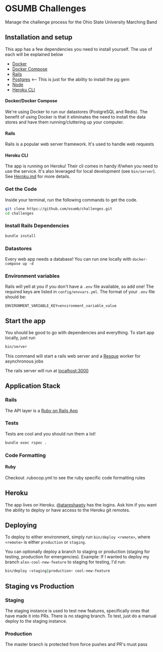 # OSUMB Challenges

Manage the challenge process for the Ohio State University Marching Band

## Installation and setup

This app has a few dependencies you need to install yourself. The use of each will be explained below

- [Docker](https://docs.docker.com/engine/installation/)
- [Docker Compose](https://docs.docker.com/compose/install/)
- [Rails](https://github.com/rails/rails)
- [Postgres](https://www.postgresql.org/docs/current/static/tutorial-install.html) <-- This is just for the ability to install the pg gem
- [Node](https://github.com/nodejs/node)
- [Heroku CLI](https://devcenter.heroku.com/articles/heroku-cli)

#### Docker/Docker Compose

We're using Docker to run our datastores (PostgreSQL and Redis). The benefit of using Docker
is that it eliminates the need to install the data stores and have them running/cluttering up your
computer.

#### Rails

Rails is a popular web server framework. It's used to handle web requests

#### Heroku CLI

The app is running on Heroku! Their cli comes in handy if/when you need to use the service.
It's also leveraged for local development (see `bin/server`).
See [Heroku.md](docs/Heroku.md) for more details.

### Get the Code

Inside your terminal, run the following commands to get the code.

```bash
git clone https://github.com/osumb/challenges.git
cd challenges
```

### Install Rails Dependencies

```bash
bundle install
```

### Datastores

Every web app needs a database! You can run one locally with `docker-compose up -d`

### Environment variables

Rails will yell at you if you don't have a `.env` file available, so add one!
The required keys are listed in `config/envvars.yml`. The format of your `.env` file should be:

```
ENVIRONMENT_VARIABLE_KEY=environment_variable_value
```

## Start the app

You should be good to go with dependencies and everything. To start app locally, just run

```bash
bin/server
```

This command will start a rails web server and a [Resque](https://github.com/resque/resque) worker for asynchronous jobs

The rails server will run at [localhost:3000](http://localhost:3000)

## Application Stack

### Rails

The API layer is a [Ruby on Rails App](http://rubyonrails.org/)

### Tests

Tests are cool and you should run them a lot!

```bash
bundle exec rspec .
```

### Code Formatting

#### Ruby

Checkout .rubocop.yml to see the ruby specific code formatting rules

## Heroku

The app lives on Heroku. [@atareshawty](https://github.com/atareshawty) has the logins. Ask him if you want the ability to deploy or have access to
the Heroku git remotes.

## Deploying

To deploy to either environment, simply run `bin/deploy <remote>`, where `<remote>` is either `production` or `staging`.

You can optionally deploy a branch to staging or production (staging for testing, production for emergencies).
Example: If I wanted to deploy my branch `alex-cool-new-feature` to staging for testing, I'd run:

```bash
bin/deploy <staging|production> cool-new-feature
```

## Staging vs Production

### Staging

The staging instance is used to test new features, specifically ones that have made it into PRs.
There is no staging branch.
To test, just do a manual deploy to the staging instance.

### Production

The master branch is protected from force pushes and PR's must pass
